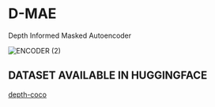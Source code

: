 # D-MAE
Depth Informed Masked Autoencoder  

![ENCODER (2)](https://github.com/Neilus03/D-MAE/assets/87651732/0924f44c-6bb5-46a3-b148-ff4645366acb)

## DATASET AVAILABLE IN HUGGINGFACE   
[depth-coco](https://huggingface.co/datasets/neildlf/depth_coco)
 
